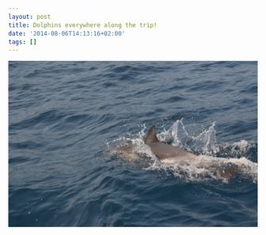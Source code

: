 ```yaml
---
layout: post
title: Dolphins everywhere along the trip!
date: '2014-08-06T14:13:16+02:00'
tags: []
---
```

![Dolphins everywhere along the trip!](/files/tumblr_n9vwm4rsfR1tq106bo1_1280.jpg)
